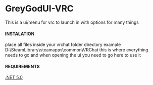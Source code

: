 # GreyGodUI-VRC
This is a ui/menu for vrc to launch in with options for many things


#### INSTALATION ####
place all files inside your vrchat folder directory 
example D:\SteamLibrary\steamapps\common\VRChat
this is where everything needs to go and when opening the ui you need to go here to use it 





#### REQUIREMENTS ####

[.NET 5.0](https://dotnet.microsoft.com/download/dotnet/thank-you/runtime-desktop-5.0.6-windows-x64-installer)
